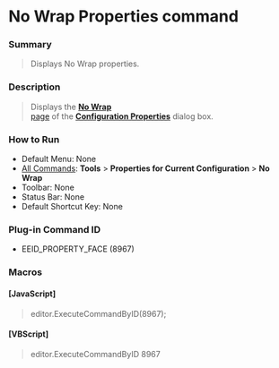 # No Wrap Properties command

### Summary

> Displays No Wrap properties.

### Description

> Displays the [**No Wrap** \
> page](../../dlg/properties/no_wrap/index)
> of the **[Configuration Properties](../../dlg/properties/index)**
> dialog box.

### How to Run

- Default Menu: None
- [All Commands](all_commands): **Tools** >
**Properties for Current Configuration** \> **No Wrap**
- Toolbar: None
- Status Bar: None
- Default Shortcut Key: None

### Plug-in Command ID

- EEID\_PROPERTY\_FACE (8967)

### Macros

#### \[JavaScript\]

> editor.ExecuteCommandByID(8967);

#### \[VBScript\]

> editor.ExecuteCommandByID 8967